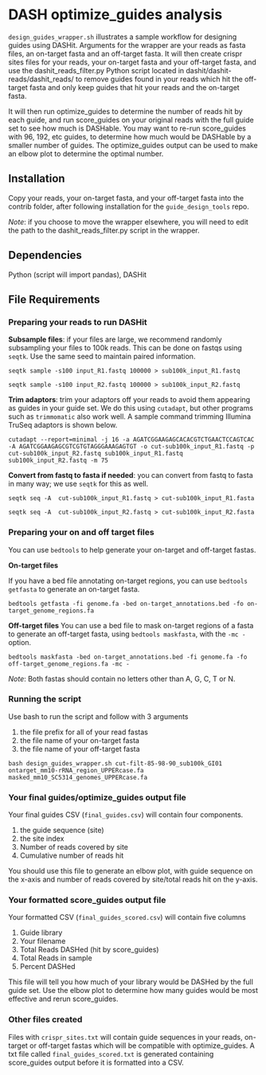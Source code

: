 # DASH optimize_guides analysis
`design_guides_wrapper.sh` illustrates a sample workflow for designing guides using DASHit. Arguments for the wrapper are your reads as fasta files, an on-target fasta and an off-target fasta. It will then create crispr sites files for your reads, your on-target fasta and your off-target fasta, and use the dashit_reads_filter.py Python script located in dashit/dashit-reads/dashit_reads/ to remove guides found in your reads which hit the off-target fasta and only keep guides that hit your reads and the on-target fasta.

It will then run optimize_guides to determine the number of reads hit by each guide, and run score_guides on your original reads with the full guide set to see how much is DASHable. You may want to re-run score_guides with 96, 192, etc guides, to determine how much would be DASHable by a smaller number of guides. The optimize_guides output can be used to make an elbow plot to determine the optimal number.

## Installation
Copy your reads, your on-target fasta, and your off-target fasta into the contrib folder, after following installation for the `guide_design_tools` repo.

*Note*: if you choose to move the wrapper elsewhere, you will need to edit the path to the dashit_reads_filter.py script in the wrapper.

## Dependencies
Python (script will import pandas), DASHit

## File Requirements

### Preparing your reads to run DASHit
**Subsample files**: if your files are large, we recommend randomly subsampling your files to 100k reads. This can be done on fastqs using `seqtk`. Use the same seed to maintain paired information.

```
seqtk sample -s100 input_R1.fastq 100000 > sub100k_input_R1.fastq
```

```
seqtk sample -s100 input_R2.fastq 100000 > sub100k_input_R2.fastq
```


**Trim adaptors**: trim your adaptors off your reads to avoid them appearing as guides in your guide set. We do this using `cutadapt`, but other programs such as `trimmomatic` also work well. A sample command trimming Illumina TruSeq adaptors is shown below.

```
cutadapt --report=minimal -j 16 -a AGATCGGAAGAGCACACGTCTGAACTCCAGTCAC -A AGATCGGAAGAGCGTCGTGTAGGGAAAGAGTGT -o cut-sub100k_input_R1.fastq -p cut-sub100k_input_R2.fastq sub100k_input_R1.fastq sub100k_input_R2.fastq -m 75
```

**Convert from fastq to fasta if needed**: you can convert from fastq to fasta in many way; we use `seqtk` for this as well.

```
seqtk seq -A  cut-sub100k_input_R1.fastq > cut-sub100k_input_R1.fasta
```
```
seqtk seq -A  cut-sub100k_input_R2.fastq > cut-sub100k_input_R2.fasta
```

### Preparing your on and off target files

You can use `bedtools` to help generate your on-target and off-target fastas.

**On-target files**

If you have a bed file annotating on-target regions, you can use `bedtools getfasta` to generate an on-target fasta.

```
bedtools getfasta -fi genome.fa -bed on-target_annotations.bed -fo on-target_genome_regions.fa
```


**Off-target files**
You can use a bed file to mask on-target regions of a fasta to generate an off-target fasta, using `bedtools maskfasta`, with the `-mc -` option.


```
bedtools maskfasta -bed on-target_annotations.bed -fi genome.fa -fo off-target_genome_regions.fa -mc -
```

*Note*: Both fastas should contain no letters other than A, G, C, T or N.

### Running the script

Use bash to run the script and follow with 3 arguments
1. the file prefix for all of your read fastas
2. the file name of your on-target fasta
3. the file name of your off-target fasta

```
bash design_guides_wrapper.sh cut-filt-85-98-90_sub100k_GI01 ontarget_mm10-rRNA_region_UPPERcase.fa masked_mm10_SC5314_genomes_UPPERcase.fa
```

### Your final guides/optimize_guides output file
Your final guides CSV (`final_guides.csv`) will contain four components.
1. the guide sequence (site)
2. the site index
3. Number of reads covered by site
4. Cumulative number of reads hit

You should use this file to generate an elbow plot, with guide sequence on the x-axis and number of reads covered by site/total reads hit on the y-axis.

### Your formatted score_guides output file
Your formatted CSV (`final_guides_scored.csv`) will contain five columns
1. Guide library
2. Your filename
3. Total Reads DASHed (hit by score_guides)
4. Total Reads in sample
5. Percent DASHed

This file will tell you how much of your library would be DASHed by the full guide set. Use the elbow plot to determine how many guides would be most effective and rerun score_guides.

### Other files created
Files with `crispr_sites.txt` will contain guide sequences in your reads, on-target or off-target fastas which will be compatible with optimize_guides. A txt file called `final_guides_scored.txt`  is generated containing score_guides output before it is formatted into a CSV.
